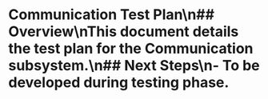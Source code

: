 # Communication Test Plan\n## Overview\nThis document details the test plan for the Communication subsystem.\n## Next Steps\n- To be developed during testing phase.
